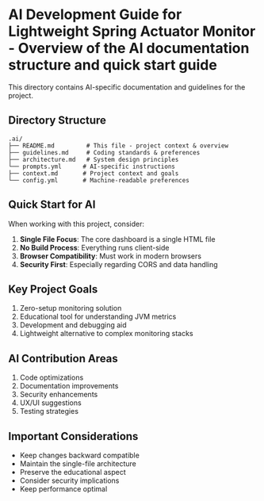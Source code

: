 # AI Development Guide for Lightweight Spring Actuator Monitor - Overview of the AI documentation structure and quick start guide

This directory contains AI-specific documentation and guidelines for the project.

## Directory Structure

```
.ai/
├── README.md         # This file - project context & overview
├── guidelines.md     # Coding standards & preferences
├── architecture.md   # System design principles
└── prompts.yml      # AI-specific instructions
├── context.md       # Project context and goals
└── config.yml       # Machine-readable preferences
```

## Quick Start for AI

When working with this project, consider:

1. **Single File Focus**: The core dashboard is a single HTML file
2. **No Build Process**: Everything runs client-side
3. **Browser Compatibility**: Must work in modern browsers
4. **Security First**: Especially regarding CORS and data handling

## Key Project Goals

1. Zero-setup monitoring solution
2. Educational tool for understanding JVM metrics
3. Development and debugging aid
4. Lightweight alternative to complex monitoring stacks

## AI Contribution Areas

1. Code optimizations
2. Documentation improvements
3. Security enhancements
4. UX/UI suggestions
5. Testing strategies

## Important Considerations

- Keep changes backward compatible
- Maintain the single-file architecture
- Preserve the educational aspect
- Consider security implications
- Keep performance optimal
